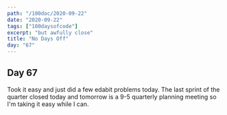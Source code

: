 ```yaml
---
path: "/100doc/2020-09-22"
date: "2020-09-22"
tags: ["100daysofcode"]
excerpt: "but awfully close"
title: "No Days Off"
day: "67"
---
```


## Day 67

Took it easy and just did a few edabit problems today. The last sprint of the quarter closed today and tomorrow is a 9-5 quarterly planning meeting so I'm taking it easy while I can.

